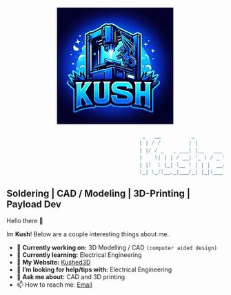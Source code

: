 <p align="center">
  <img src="https://github.com/kushed3d/kushed3d/blob/main/Kush%20Pfp.jpg">
</p>

```markdown
                                            _   __          _              _  _____     _ 
                                           | | / /         | |            | ||____ |   | |
                                           | |/ / _   _ ___| |__   ___  __| |    / / __| |
                                           |    \| | | / __| '_ \ / _ \/ _` |    \ \/ _` |
                                           | |\  \ |_| \__ \ | | |  __/ (_| |.___/ / (_| |
                                           \_| \_/\__,_|___/_| |_|\___|\__,_|\____/ \__,_|
```                                                

## Soldering | CAD / Modeling | 3D-Printing | Payload Dev

 Hello there 👋

Im **Kush**! Below are a couple interesting things about me.

- 🔭 **Currently working on:** 3D Modelling / CAD `(computer aided design)` 
- 🌱 **Currently learning:** Electrical Engineering
- 🔗 **My Website:** [Kushed3D](https://kushed3d.com/)
- 🤔 **I’m looking for help/tips with:** Electrical Engineering
- 💬 **Ask me about:** CAD and 3D printing
- 📫 How to reach me: [Email](fantasy.studios5915@gmail.com)

